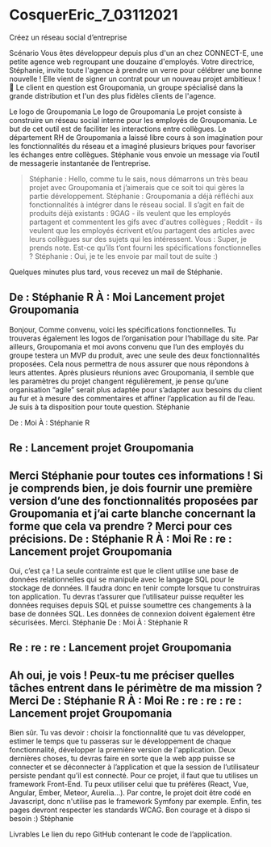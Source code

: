 # CosquerEric_7_03112021
Créez un réseau social d’entreprise

Scénario
Vous êtes développeur depuis plus d'un an chez CONNECT-E, une petite agence web regroupant une douzaine d'employés.
Votre directrice, Stéphanie, invite toute l'agence à prendre un verre pour célébrer une bonne nouvelle ! Elle vient de signer un contrat pour un nouveau 
projet ambitieux ! 🥂
Le client en question est Groupomania, un groupe spécialisé dans la grande distribution et l'un des plus fidèles clients de l'agence.
 
Le logo de Groupomania
Le logo de Groupomania
Le projet consiste à construire un réseau social interne pour les employés de Groupomania. Le but de cet outil est de faciliter les interactions entre 
collègues. Le département RH de Groupomania a laissé libre cours à son imagination pour les fonctionnalités du réseau et a imaginé plusieurs briques pour 
favoriser les échanges entre collègues.
Stéphanie vous envoie un message via l’outil de messagerie instantanée de l’entreprise.

> Stéphanie : Hello, comme tu le sais, nous démarrons un très beau projet avec Groupomania et j’aimerais que ce soit toi qui gères la partie développement.
> Stéphanie : Groupomania a déjà réfléchi aux fonctionnalités à intégrer dans le réseau social. Il s’agit en fait de produits déjà existants :
9GAG - ils veulent que les employés partagent et commentent les gifs avec d'autres collègues ;
Reddit - ils veulent que les employés écrivent et/ou partagent des articles avec leurs collègues sur des sujets qui les intéressent. 
> Vous : Super, je prends note. Est-ce qu’ils t’ont fourni les spécifications fonctionnelles ?
> Stéphanie : Oui, je te les envoie par mail tout de suite :)

Quelques minutes plus tard, vous recevez un mail de Stéphanie.

De : Stéphanie R
À : Moi
Lancement projet Groupomania
--------------------------------------------------------------------------------------------
Bonjour,
Comme convenu, voici les spécifications fonctionnelles. Tu trouveras également les logos de l’organisation pour l’habillage du site.
Par ailleurs, Groupomania et moi avons convenu que l’un des employés du groupe testera un MVP du produit, avec une seule des deux fonctionnalités proposées.
Cela nous permettra de nous assurer que nous répondons à leurs attentes.
Après plusieurs réunions avec Groupomania, il semble que les paramètres du projet changent régulièrement, je pense qu’une organisation “agile” serait plus adaptée pour s’adapter aux besoins du client au fur et à mesure des commentaires et affiner l’application au fil de l’eau.
Je suis à ta disposition pour toute question.
Stéphanie

De : Moi
À : Stéphanie R

Re : Lancement projet Groupomania
-----------------------------------------------------------------------------
Merci Stéphanie pour toutes ces informations !
Si je comprends bien, je dois fournir une première version d’une des fonctionnalités proposées par Groupomania et j’ai carte blanche concernant la forme que cela va prendre ?
Merci pour ces précisions.
De : Stéphanie R
À : Moi
Re : re : Lancement projet Groupomania
--------------------------------------------------------------------------
Oui, c’est ça !
La seule contrainte est que le client utilise une base de données relationnelles qui se manipule avec le langage SQL pour le stockage de données. Il faudra donc en tenir compte lorsque tu construiras ton application. Tu devras t’assurer que l’utilisateur puisse requêter les données requises depuis SQL et puisse soumettre ces changements à la base de données SQL. Les données de connexion doivent également être sécurisées. 
Merci.
Stéphanie
De : Moi
À : Stéphanie R

Re : re : re : Lancement projet Groupomania
----------------------------------------------------------------------------------
Ah oui, je vois ! Peux-tu me préciser quelles tâches entrent dans le périmètre de ma mission ?
Merci
De : Stéphanie R
À : Moi
Re : re : re : re : Lancement projet Groupomania
----------------------------------------------------------------------------------------
Bien sûr. Tu vas devoir :
choisir la fonctionnalité que tu vas développer,
estimer le temps que tu passeras sur le développement de chaque fonctionnalité,
développer la première version de l'application.
Deux dernières choses, tu devras faire en sorte que la web app puisse se connecter et se déconnecter à l’application et que la session de l’utilisateur persiste pendant qu’il est connecté.
Pour ce projet, il faut que tu utilises un framework Front-End. Tu peux utiliser celui que tu préfères (React, Vue, Angular, Ember, Meteor, Aurelia...). Par contre, le projet doit être codé en Javascript, donc n'utilise pas le framework Symfony par exemple. Enfin, tes pages devront respecter les standards WCAG.
Bon courage et à dispo si besoin :)
Stéphanie

Livrables
  Le lien du repo GitHub contenant le code de l’application.
